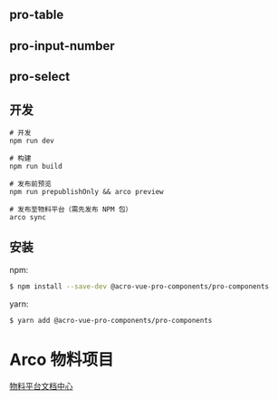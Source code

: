 ## pro-table
## pro-input-number
## pro-select

## 开发

```
# 开发
npm run dev

# 构建
npm run build

# 发布前预览
npm run prepublishOnly && arco preview

# 发布至物料平台（需先发布 NPM 包）
arco sync
```

## 安装

npm:

```bash
$ npm install --save-dev @acro-vue-pro-components/pro-components
```

yarn:

```bash
$ yarn add @acro-vue-pro-components/pro-components
```

# Arco 物料项目

[物料平台文档中心](https://arco.design/docs/material/guide)